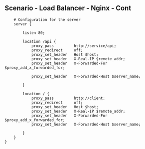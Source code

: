 ##  Scenario - Load Balancer - Nginx - Cont
        # Configuration for the server
        server {

            listen 80;

            location /api {
                proxy_pass         http://service/api;
                proxy_redirect     off;
                proxy_set_header   Host $host;
                proxy_set_header   X-Real-IP $remote_addr;
                proxy_set_header   X-Forwarded-For $proxy_add_x_forwarded_for;
<!-- .element: class="nginx" -->

                proxy_set_header   X-Forwarded-Host $server_name;

            }

            location / {
                proxy_pass         http://client;
                proxy_redirect     off;
                proxy_set_header   Host $host;
                proxy_set_header   X-Real-IP $remote_addr;
                proxy_set_header   X-Forwarded-For $proxy_add_x_forwarded_for;
                proxy_set_header   X-Forwarded-Host $server_name;

            }
        }
    }
<!-- .element: class="nginx" -->
